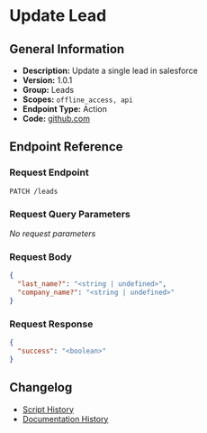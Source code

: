 <!-- BEGIN GENERATED CONTENT -->
# Update Lead

## General Information

- **Description:** Update a single lead in salesforce
- **Version:** 1.0.1
- **Group:** Leads
- **Scopes:** `offline_access, api`
- **Endpoint Type:** Action
- **Code:** [github.com](https://github.com/NangoHQ/integration-templates/tree/main/integrations/salesforce/actions/update-lead.ts)


## Endpoint Reference

### Request Endpoint

`PATCH /leads`

### Request Query Parameters

_No request parameters_

### Request Body

```json
{
  "last_name?": "<string | undefined>",
  "company_name?": "<string | undefined>"
}
```

### Request Response

```json
{
  "success": "<boolean>"
}
```

## Changelog

- [Script History](https://github.com/NangoHQ/integration-templates/commits/main/integrations/salesforce/actions/update-lead.ts)
- [Documentation History](https://github.com/NangoHQ/integration-templates/commits/main/integrations/salesforce/actions/update-lead.md)

<!-- END  GENERATED CONTENT -->

